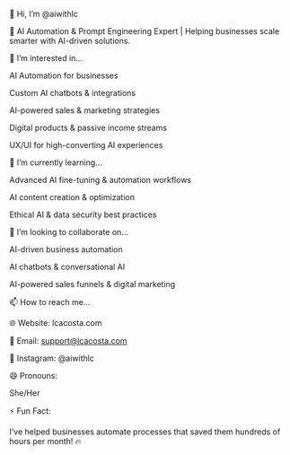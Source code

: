 👋 Hi, I’m @aiwithlc

🚀 AI Automation & Prompt Engineering Expert | Helping businesses scale smarter with AI-driven solutions.

👀 I’m interested in...

AI Automation for businesses

Custom AI chatbots & integrations

AI-powered sales & marketing strategies

Digital products & passive income streams

UX/UI for high-converting AI experiences

🌱 I’m currently learning...

Advanced AI fine-tuning & automation workflows

AI content creation & optimization

Ethical AI & data security best practices

💞️ I’m looking to collaborate on...

AI-driven business automation

AI chatbots & conversational AI

AI-powered sales funnels & digital marketing

📫 How to reach me...

🌐 Website: lcacosta.com

📩 Email: support@lcacosta.com

📱 Instagram: @aiwithlc

😄 Pronouns:

She/Her

⚡ Fun Fact:

I’ve helped businesses automate processes that saved them hundreds of hours per month! 🔥

